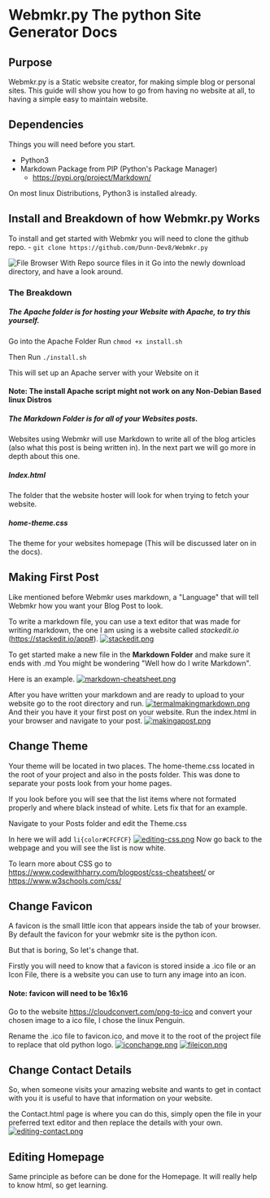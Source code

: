 ﻿# Webmkr.py The python Site Generator Docs
## Purpose 
Webmkr.py is a Static website creator, for making simple blog or personal sites. This guide will show you how to go from having no website at all, to having a simple easy to maintain website.
## Dependencies
Things you will need before you start.
- Python3
- Markdown Package from PIP (Python's Package Manager)
	- https://pypi.org/project/Markdown/

On most linux Distributions, Python3 is installed already. 

## Install and Breakdown of how Webmkr.py Works
To install and get started with Webmkr you will need to 
clone the github repo. - `git clone https://github.com/Dunn-Dev8/Webmkr.py` 

![File Browser With Repo source files in it](https://i.postimg.cc/bNQgG8tC/File-Browser.png)
Go into the newly download directory, and have a look around.

### The Breakdown

##### The Apache folder is for hosting your Website with Apache, to try this yourself.

Go into the Apache Folder
Run `chmod +x install.sh`

Then Run `./install.sh`

This will set up an Apache server with your Website on it
#### Note: The install Apache script might not work on any Non-Debian Based linux Distros
##### The Markdown Folder is for all of your Websites posts.
Websites using Webmkr will use Markdown to write all of the blog articles (also what this post is being written in). In the next part we will go more in depth about this one.
##### Index.html
The folder that the website hoster will look for when trying to fetch your website.
##### home-theme.css
The theme for your websites homepage (This will be discussed later on in the docs).

## Making First Post
Like mentioned before Webmkr uses markdown, a "Language" that will tell Webmkr how you want your Blog Post to look.

To write a markdown file, you can use a text editor that was made for writing markdown, the one I am using is a website called _stackedit.io_ (https://stackedit.io/app#).
[![stackedit.png](https://i.postimg.cc/MKNc8jTg/stackedit.png)](https://postimg.cc/jL6qH2yh)

To get started make a new file in the **Markdown Folder** and make sure it ends with .md
You might be wondering "Well how do I write Markdown".

Here is an example.
[![markdown-cheatsheet.png](https://i.postimg.cc/FHKQGPN4/markdown-cheatsheet.png)](https://postimg.cc/jLB9S4Dg)

After you have written your markdown and are ready to upload to your website go to the root directory and run.
[![termalmakingmarkdown.png](https://i.postimg.cc/q7fjgRm5/termalmakingmarkdown.png)](https://postimg.cc/4Y5zSJR6)
And their you have it your first post on your website. Run the index.html in your browser and navigate to your post.
[![makingapost.png](https://i.postimg.cc/R0y6v6XW/makingapost.png)](https://postimg.cc/rdGFJm6T)

## Change Theme
Your theme will be located in two places. The home-theme.css located in the root of your project and also in the posts folder. This was done to separate your posts look from your home pages. 

If you look before you will see that the list items where not formated properly and where black instead of white. Lets fix that for an example.

Navigate to your Posts folder and edit the Theme.css

In here we will add `li{color#CFCFCF}`
[![editing-css.png](https://i.postimg.cc/J09PJzr0/editing-css.png)](https://postimg.cc/gLHVbd6b)
Now go back to the webpage and you will see the list is now white.

To learn more about CSS go to 
https://www.codewithharry.com/blogpost/css-cheatsheet/
or
https://www.w3schools.com/css/
## Change Favicon
A favicon is the small little icon that appears inside the tab of your browser. By default the favicon for your webmkr site is the python icon. 

But that is boring, So let's change that. 

Firstly you will need to know that a favicon is stored inside a .ico file or an Icon File, there is a website you can use to turn any image into an icon.
#### Note: favicon will need to be 16x16
Go to the website https://cloudconvert.com/png-to-ico and convert your chosen image to a ico file, I chose the linux Penguin.

Rename the .ico file to favicon.ico, and move it to the root of the project file to replace that old python logo.
[![iconchange.png](https://i.postimg.cc/gJM61S1P/iconchange.png)](https://postimg.cc/hzdjdrSC)
[![fileicon.png](https://i.postimg.cc/Y9SvNN0D/fileicon.png)](https://postimg.cc/sBtfshp5)

## Change Contact Details
So, when someone visits your amazing website and wants to get in contact with you it is useful to have that information on your website. 

the Contact.html page is where you can do this, simply open the file in your preferred text editor and then replace the details with your own.
[![editing-contact.png](https://i.postimg.cc/CLQxBvZz/editing-contact.png)](https://postimg.cc/Czbg9ssg)

## Editing Homepage
Same principle as before can be done for the Homepage. It will really help to know html, so get learning.


